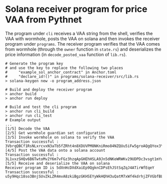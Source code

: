 # Solana receiver program for price VAA from Pythnet

The program under `cli` receives a VAA string from the shell, verifies the VAA with wormhole, posts the VAA on solana and then invokes the receiver program under `programs`.
The receiver program verifies that the VAA comes from wormhole (through the `owner` function in `state.rs`) and deserializes the price information (in `decode_posted_vaa` function of `lib.rs`).

```shell
# Generate the program key
# and use the key to replace the following two places
#     "example_sol_anchor_contract" in Anchor.toml
#     "declare_id!()" in programs/solana-receiver/src/lib.rs
> solana-keygen new -o program_address.json

# Build and deploy the receiver program
> anchor build
> anchor run deploy

# Build and test the cli program
> anchor run cli_build
> anchor run cli_test
# Example output
...
[1/5] Decode the VAA
[2/5] Get wormhole guardian set configuration
[3/5] Invoke wormhole on solana to verify the VAA
Transaction successful : 3VbrqQBCf1RsNLxrcvxN3aTb5fZRht4n8XDUVPM8NKniRmo84NZQUu5iFw5groAQgQYox3YCqaMjKc2WTpPU1yqV
[4/5] Post the VAA data onto a solana account
Transaction successful : 3L1vxzSHQv6B6TwtoMv2Y6m7vFGz3hzqApGHEhHSLA9Jn5dNKeWRWKv29UDPDc3vsgt1mYueamUPPt6bHGGEkbxh
[5/5] Receive and deserialize the VAA on solana
Receiver program ID is 5dXnHcDXdXaiEp9QgknCDPsEhJStSqZqJ4ATirWfEqeY
Transaction successful : u5y9Hqc18so3BnjSUvZkLZR4mvA8zkiBgzGKHSEYyWkHQhH3uQatM7xWf4kdrhjZFVGbfBLdR8RJJUmuf28ePtG
```
